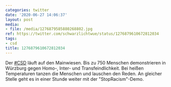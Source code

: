 ```yaml
---
categories: twitter
date: '2020-06-27 14:06:37'
layout: post
media:
- file: /media/1276879585880268802.jpg
ref: https://twitter.com/schwarzlichtwue/status/1276879610672812034
tags:
- csd
title: 1276879610672812034
---
```

Der [#CSD](/t/csd) läuft auf den Mainwiesen. Bis zu 750 Menschen demonstrieren in Würzburg gegen Homo-, Inter- und Transfeindlichkeit. Bei heißen Temperaturen tanzen die Menschen und lauschen den Reden. An gleicher Stelle geht es in einer Stunde weiter mit der "StopRacism"-Demo. 